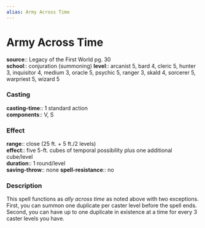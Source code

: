 ```yaml
---
alias: Army Across Time
---
```


# Army Across Time 

**source**:: Legacy of the First World pg. 30  
**school**:: conjuration (summoning)
**level**:: arcanist 5, bard 4, cleric 5, hunter 3, inquisitor 4, medium 3, oracle 5, psychic 5, ranger 3, skald 4, sorcerer 5, warpriest 5, wizard 5

### Casting 

**casting-time**:: 1 standard action  
**components**:: V, S

### Effect 

**range**:: close (25 ft. + 5 ft./2 levels)  
**effect**:: five 5-ft. cubes of temporal possibility plus one additional cube/level  
**duration**:: 1 round/level  
**saving-throw**:: none
**spell-resistance**:: no

### Description 

This spell functions as *ally across time* as noted above with two exceptions. First, you can summon one duplicate per caster level before the spell ends. Second, you can have up to one duplicate in existence at a time for every 3 caster levels you have.

